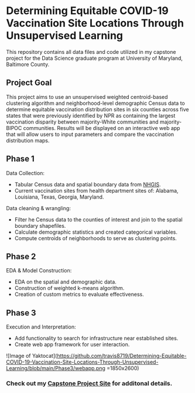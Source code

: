 # Determining Equitable COVID-19 Vaccination Site Locations Through Unsupervised Learning

This repository contains all data files and code utilized in my capstone project for the Data Science graduate program at University of Maryland, Baltimore County.

## Project Goal

This project aims to use an unsupervised weighted centroid-based clustering algorithm and neighborhood-level demographic Census data to determine equitable vaccination distribution sites in six counties across five states that were previously identified by NPR as containing the largest vaccination disparity between majority-White communities and majority-BIPOC communities. Results will be displayed on an interactive web app that will allow users to input parameters and compare the vaccination distribution maps.

## Phase 1
Data Collection: 
*   Tabular Census data and spatial boundary data from [NHGIS](https://www.nhgis.org/).
*   Current vaccination sites from health department sites of: Alabama, Louisiana, Texas, Georgia, Maryland.

Data cleaning & wrangling:
*   Filter he Census data to the counties of interest and join to the spatial boundary shapefiles.
*   Calculate demographic statistics and created categorical variables.
*   Compute centroids of neighborhoods to serve as clustering points. 

## Phase 2
EDA & Model Construction:
*   EDA on the spatial and demographic data.
*   Construction of weighted k-means algorithm.
*   Creation of custom metrics to evaluate effectiveness.

## Phase 3
Execution and Interpretation:
*   Add functionality to search for infrastructure near established sites.
*   Create web app framework for user interaction.

![Image of Yaktocat](https://github.com/travis8719/Determining-Equitable-COVID-19-Vaccination-Site-Locations-Through-Unsupervised-Learning/blob/main/Phase3/webapp.png =1850x2600)
### Check out my [Capstone Project Site](https://sites.google.com/umbc.edu/data606/spring-21-section-2/travis-twigg) for additonal details.
